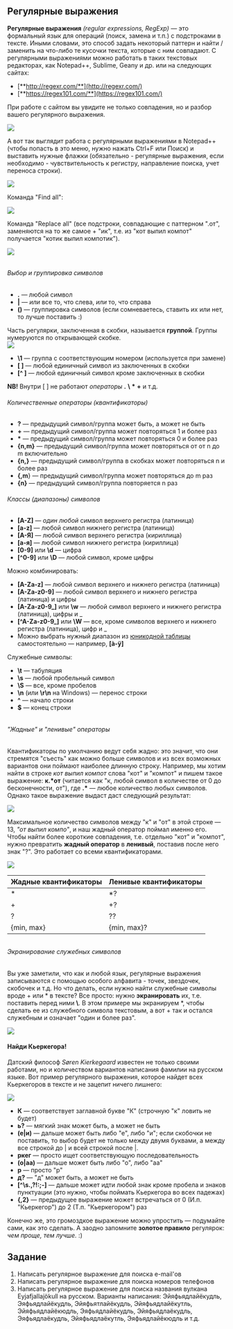## Регулярные выражения

**Регулярные выражения** _\(regular expressions, RegExp\)_ —  это формальный язык для операций \(поиск, замена и т.п.\) с подстроками в тексте. Иными словами, это способ задать некоторый паттерн и найти / заменить на что-либо те кусочки текста, которые с ним совпадают. С регулярными выражениями можно работать в таких текстовых редакторах, как Notepad++, Sublime, Geany и др. или на следующих сайтах:

* [**http://regexr.com/**](http://regexr.com/)
* [**https://regex101.com/**](https://regex101.com/)

При работе с сайтом вы увидите не только совпадения, но и разбор вашего регулярного выражения.

![](/img/reg1.png)

А вот так выглядит работа с регулярными выражениями в Notepad++ \(чтобы попасть в это меню, нужно нажать Ctrl+F или Поиск\) и выставить нужные флажки \(обязательно - регулярные выражения, если необходимо - чувствительность к регистру, направление поиска, учет переноса строки\).

![](/img/reg2.png)

Команда "Find all":

![](/img/reg3.png)

Команда "Replace all" \(все подстроки, совпадающие с паттерном ".от", заменяются на то же самое + "ик", т.е. из "кот выпил компот" получается "котик выпил компотик"\).

![](/img/reg4.png)

###### 

###### Выбор и группировка символов

* **.** — любой символ
* **\|** — _или_ все то, что слева, _или_ то, что справа
* **\(\)** — группировка символов \(если сомневаетесь, ставить их или нет, то лучше поставить :\) 

Часть регулярки, заключенная в скобки, называется **группой**. Группы нумеруются по открывающей скобке.   
![](/img/reg5.png)

* **\1** — группа с соответствующим номером \(используется при замене\)
* **\[ \]** — любой единичный символ из заключенных в скобки
* **\[^ \]** — любой единичный символ кроме заключенных в скобки

**NB!** Внутри \[ \] не работают _операторы_ __.__ __\\__ __\*__ __+__ и т.д.

###### Количественные операторы \(квантификаторы\)

* **?** — предыдущий символ/группа может быть, а может не быть
* **+** — предыдущий символ/группа может повторяться 1 и более раз
* **\*** — предыдущий символ/группа может повторяться 0 и более раз
* **{n,m}** — предыдущий символ/группа может повторяться от от n до m включительно
* **{n,}** — предыдущий символ/группа в скобках может повторяться n и более раз 
* **{,m**} — предыдущий символ/группа может повторяться до m раз
* **{n}** — предыдущий символ/группа повторяется n раз

###### Классы \(диапазоны\) символов

* **\[A-Z\]** — _один любой_ символ верхнего регистра \(латиница\)
* **\[a-z\]** — любой символ нижнего регистра \(латиница\)
* **\[А-Я\]** — любой символ верхнего регистра \(кириллица\)
* **\[а-я\]** — любой символ нижнего регистра \(кириллица\)
* **\[0-9\]** или **\d** — цифра
* **\[^0-9\]** или **\D** — любой символ, кроме цифры

Можно комбинировать:

* **\[A-Za-z\]** — любой символ верхнего и нижнего регистра \(латиница\)
* **\[A-Za-z0-9\]** — любой символ верхнего и нижнего регистра \(латиница\) и цифры
* **\[A-Za-z0-9\_\]** или **\w** — любой символ верхнего и нижнего регистра \(латиница\), цифры и \_
* **\[^A-Za-z0-9\_\]** или **\W** — все, кроме символов верхнего и нижнего регистра \(латиница\), цифр и \_
* Можно выбрать нужный диапазон из [юникодной таблицы](https://unicode-table.com/ru/) самостоятельно — например, **[à-ÿ]** 

Служебные символы:

* **\t** — табуляция
* **\s** — любой пробельный символ
* **\S** — все, кроме пробелов
* **\n** \(или **\r\n** на Windows\) — перенос строки
* **^** — начало строки
* **$** — конец строки

###### 

###### "Жадные" и "ленивые" операторы

Квантификаторы по умолчанию ведут себя жадно: это значит, что они стремятся "съесть" как можно больше символов и из всех возможных вариантов они поймают наиболее длинную строку. Например, мы хотим найти в строке _кот выпил компот_ слова "кот" и "компот" и пишем такое выражение: **к.\*от** \(читается как "к, любой символ в количестве от 0 до бесконечности, от"\), где __.\*__ — любое количество любых символов. Однако такое выражение выдаст даст следующий результат:

![](/img/reg6.png)

Максимальное количество символов между "к" и "от" в этой строке — 13, _"от выпил компо"_, и наш жадный оператор поймал именно его. Чтобы найти более короткие совпадения, т.е. отдельно "кот" и "компот", нужно превратить **жадный оператор** в **ленивый**, поставив после него знак "?". Это работает со всеми квантификаторами.

![](/img/reg7.png)

| Жадные квантификаторы | Ленивые квантификаторы |
| :--- | :--- |
| \* | \*? |
| + | +? |
| ? | ?? |
| {min, max} | {min, max}? |

###### 

###### Экранирование служебных символов

Вы уже заметили, что как и любой язык, регулярные выражения записываются с помощью особого алфавита - точек, звездочек, скобочек и т.д. Но что делать, если нужно найти служебные символы вроде + или \* в тексте? Все просто: нужно **экранировать** их, т.е. поставить перед ними __\\__. В этом примере мы экранируем \*, чтобы сделать ее из служебного символа текстовым, а вот + так и остался служебным и означает "один и более раз".

![](/img/reg8.png)

#### Найди Кьеркегора!

Датский философ _Søren Kierkegaard_ известен не только своими работами, но и количеством вариантов написания фамилии на русском языке. Вот пример регулярного выражения, которое найдет всех Кьеркегоров в тексте и не зацепит ничего лишнего:

![](/img/reg9.png)

* **К** — соответствует заглавной букве "К" \(строчную "к" ловить не будет\)
* **ь?** — мягкий знак может быть, а может не быть
* **\(е\|и\)** — дальше может быть либо "е", либо "и"; если скобочки не поставить, то выбор будет не только между двумя буквами, а между все строкой до \| и всей строкой после \|.
* **ркег** — просто ищет соответствующую последовательность
* **\(о\|аа\)** — дальше может быть либо "о", либо "аа"
* **р** — просто "р"
* **д?** — "д"  может быть, а может не быть
* **\[^\s.,\?!:;-\]** — дальше может идти любой знак кроме пробела и знаков пунктуации \(это нужно, чтобы поймать Кьеркегора во всех падежах\)
* **{,2}** — предыдущее выражение может встречаться от 0 \(И.п. "Кьеркегор"\) до 2 \(Т.п. "Кьеркегором"\) раз

Конечно же, это громоздкое выражение можно упростить — подумайте сами, как это сделать. А заодно запомните **золотое правило** регулярок: _чем проще, тем лучше._ :\)

## Задание

1. Написать регулярное выражение для поиска e-mail'ов
2. Написать регулярное выражение для поиска номеров телефонов
3. Написать регулярное выражение для поиска названия вулкана Eyjafjallajökull на русском. Варианты написания: Эйяфьядлайёкудль, Эяфьядлайёкудль, Эйяфьятлайёкудль, Эйяфьядлайёкутль, Эйяфьядлайёкюдль, Эяфьядлайёкудль, Эйяфьядлаёкудль, Эяфьядлаёкудль,
Эйяфьядлаёкутль, Эяфьядлайёкюдль и т.д.
